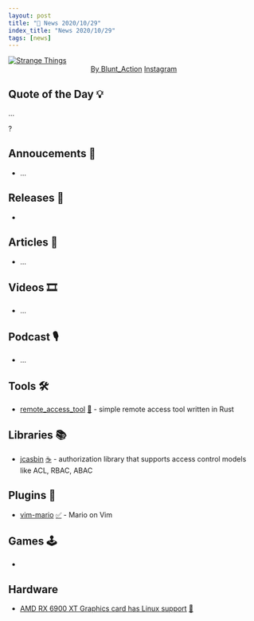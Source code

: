 ```yaml
---
layout: post
title: "📜 News 2020/10/29"
index_title: "News 2020/10/29"
tags: [news]
---
```


<a href="https://www.reddit.com/r/Art/comments/jjq87h/strange_things_digital_blunt_action_2020/">
  <img src="https://user-images.githubusercontent.com/430272/97593647-a8c84d00-19e0-11eb-88a2-e7c59cf7cdd5.jpg"
     alt="Strange Things"
     class="image">
</a>

<div style="text-align:center">
   <a href="https://www.reddit.com/user/blunt_action">By Blunt_Action</a>
   <a href="https://www.instagram.com/blunt_action">Instagram</a>
</div>

## Quote of the Day 💡

...

?

## Annoucements 🥁

- ...

## Releases 🥳

- []() []()

## Articles 📜

- ...

## Videos 🎞

- ...

## Podcast 🎙

- ...

## Tools 🛠

- [remote_access_tool](https://github.com/Wafelack/remote_access_tool) [🦀](https://www.rust-lang.org "#rust") - simple remote access tool written in Rust

## Libraries 📚

- [jcasbin](https://github.com/casbin/jcasbin) [☕️](https://www.java.com "#java") - authorization library that supports access control models like ACL, RBAC, ABAC

## Plugins 🔌

- [vim-mario](https://github.com/rbtnn/vim-mario) [✅](https://www.vim.org "#vim") - Mario on Vim

## Games 🕹

-

## Hardware

- [AMD RX 6900 XT Graphics card has Linux support](https://www.amd.com/en/products/graphics/amd-radeon-rx-6900-xt) [🐧](https://en.wikipedia.org/wiki/Linux "#linux")






